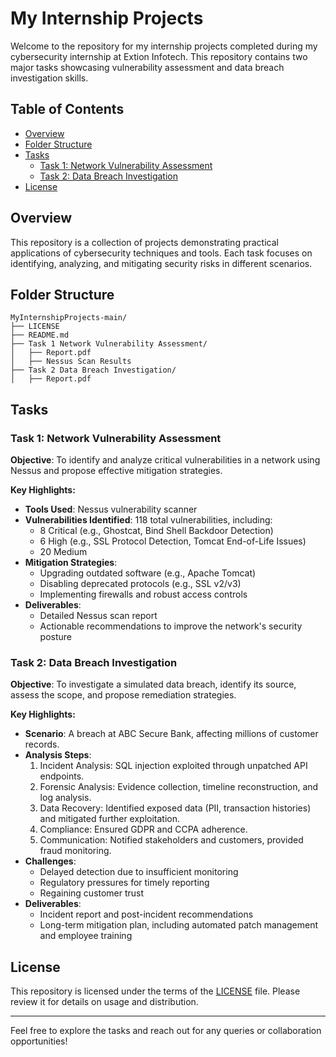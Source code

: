 # My Internship Projects

Welcome to the repository for my internship projects completed during my cybersecurity internship at Extion Infotech. This repository contains two major tasks showcasing vulnerability assessment and data breach investigation skills.

## Table of Contents
- [Overview](#overview)
- [Folder Structure](#folder-structure)
- [Tasks](#tasks)
  - [Task 1: Network Vulnerability Assessment](#task-1-network-vulnerability-assessment)
  - [Task 2: Data Breach Investigation](#task-2-data-breach-investigation)
- [License](#license)

## Overview
This repository is a collection of projects demonstrating practical applications of cybersecurity techniques and tools. Each task focuses on identifying, analyzing, and mitigating security risks in different scenarios.

## Folder Structure
```
MyInternshipProjects-main/
├── LICENSE
├── README.md
├── Task 1 Network Vulnerability Assessment/
│   ├── Report.pdf
│   ├── Nessus Scan Results
├── Task 2 Data Breach Investigation/
│   ├── Report.pdf
```

## Tasks

### Task 1: Network Vulnerability Assessment
**Objective**: To identify and analyze critical vulnerabilities in a network using Nessus and propose effective mitigation strategies.

**Key Highlights:**
- **Tools Used**: Nessus vulnerability scanner
- **Vulnerabilities Identified**: 118 total vulnerabilities, including:
  - 8 Critical (e.g., Ghostcat, Bind Shell Backdoor Detection)
  - 6 High (e.g., SSL Protocol Detection, Tomcat End-of-Life Issues)
  - 20 Medium
- **Mitigation Strategies**:
  - Upgrading outdated software (e.g., Apache Tomcat)
  - Disabling deprecated protocols (e.g., SSL v2/v3)
  - Implementing firewalls and robust access controls
- **Deliverables**:
  - Detailed Nessus scan report
  - Actionable recommendations to improve the network's security posture

### Task 2: Data Breach Investigation
**Objective**: To investigate a simulated data breach, identify its source, assess the scope, and propose remediation strategies.

**Key Highlights:**
- **Scenario**: A breach at ABC Secure Bank, affecting millions of customer records.
- **Analysis Steps**:
  1. Incident Analysis: SQL injection exploited through unpatched API endpoints.
  2. Forensic Analysis: Evidence collection, timeline reconstruction, and log analysis.
  3. Data Recovery: Identified exposed data (PII, transaction histories) and mitigated further exploitation.
  4. Compliance: Ensured GDPR and CCPA adherence.
  5. Communication: Notified stakeholders and customers, provided fraud monitoring.
- **Challenges**:
  - Delayed detection due to insufficient monitoring
  - Regulatory pressures for timely reporting
  - Regaining customer trust
- **Deliverables**:
  - Incident report and post-incident recommendations
  - Long-term mitigation plan, including automated patch management and employee training

## License
This repository is licensed under the terms of the [LICENSE](./LICENSE) file. Please review it for details on usage and distribution.

---

Feel free to explore the tasks and reach out for any queries or collaboration opportunities!

